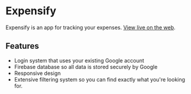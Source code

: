 # Expensify

Expensify is an app for tracking your expenses. [View live on the web](https://expensify-ff470.firebaseapp.com/).

## Features

- Login system that uses your existing Google account
- Firebase database so all data is stored securely by Google
- Responsive design
- Extensive filtering system so you can find exactly what you're looking for.
